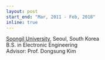 ```yaml
---
layout: post
start_end: "Mar, 2011 - Feb, 2018"
inline: true
---
```


[Soongil University](https://eng.ssu.ac.kr/), Seoul, South Korea \
B.S. in  Electronic Engineering \
Advisor: Prof. Dongsung Kim